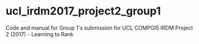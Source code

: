 # ucl_irdm2017_project2_group1
Code and manual for Group 1's submission for UCL COMPGI5 IRDM Project 2 (2017) - Learning to Rank
